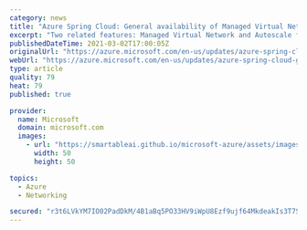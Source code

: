 ```yaml
---
category: news
title: "Azure Spring Cloud: General availability of Managed Virtual Network and Autoscale"
excerpt: "Two related features: Managed Virtual Network and Autoscale for Azure Spring Cloud are now generally available. "
publishedDateTime: 2021-03-02T17:00:05Z
originalUrl: "https://azure.microsoft.com/en-us/updates/azure-spring-cloud-general-availability-of-managed-virtual-network-and-autoscale/"
webUrl: "https://azure.microsoft.com/en-us/updates/azure-spring-cloud-general-availability-of-managed-virtual-network-and-autoscale/"
type: article
quality: 79
heat: 79
published: true

provider:
  name: Microsoft
  domain: microsoft.com
  images:
    - url: "https://smartableai.github.io/microsoft-azure/assets/images/organizations/microsoft.com-50x50.jpg"
      width: 50
      height: 50

topics:
  - Azure
  - Networking

secured: "r3t6LVkYM7IO02PadDkM/4B1aBq5PO33HV9iWpU8Ezf9ujf64MkdeakIs3T7SuhLB+YhPnr0/CvWaYRF3iTw4fLVfyc3CmFIFyBI3YAKxRwz2TrD6Lw5HvK3q8DV6juPo8k76mMaxddDY1MUpmAFXb6ZymTcez9tmXb9cI/Ox9Z1JGKWyRy4uDzmDiq4bi3GjuC/WFv6SUeJliXLEbrwbMjajFua2GaeKNsBlOB7XPecpOLmVj7u7GBeZXNr5iMecz62KQDffDLdlMHOLg/BY9xD/PFc/BcWbQjYtUgAJqxR1BzuV5t/10gIm1ME5mYnm6ic7XGl1AvqCUxn0TKjRArDnetqSL1nuWgrHofzIos=;cn1K7iQDvuGb1LmSu+zwWQ=="
---
```


